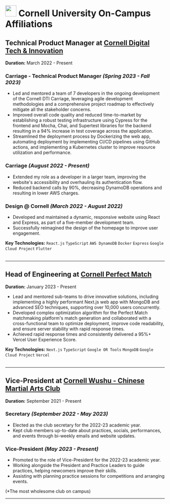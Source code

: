 # <img style="height:35px;width:35px;margin-bottom:-6px" src="https://upload.wikimedia.org/wikipedia/commons/thumb/4/47/Cornell_University_seal.svg/1200px-Cornell_University_seal.svg.png"> Cornell University On-Campus Affiliations

## Technical Product Manager at [Cornell Digital Tech & Innovation](https://www.cornelldti.org/)

**Duration:** March 2022 - Present

### Carriage - Technical Product Manager _(Spring 2023 - Fall 2023)_

-   Led and mentored a team of 7 developers in the ongoing development of the Cornell DTI Carriage, leveraging agile development methodologies and a comprehensive project roadmap to effectively mitigate all the stakeholder concerns.
-   Improved overall code quality and reduced time-to-market by establishing a robust testing infrastructure using Cypress for the frontend and Mocha, Chai, and Supertest libraries for the backend resulting in a 94% increase in test coverage across the application.
-   Streamlined the deployment process by Dockerizing the web app, automating deployment by implementing CI/CD pipelines using GitHub actions, and implementing a Kubernetes cluster to improve resource utilization and performance.

### Carriage _(August 2022 - Present)_

-   Extended my role as a developer in a larger team, improving the website's accessibility and overhauling its authentication flow.
-   Reduced backend calls by 90%, decreasing DynamoDB operations and resulting in lower AWS charges.

### Design @ Cornell _(March 2022 - August 2022)_

-   Developed and maintained a dynamic, responsive website using React and Express, as part of a five-member development team.
-   Successfully reimagined the design of the homepage to improve user engagement.

**Key Technologies:** `React.js` `TypeScript` `AWS DynamoDB` `Docker` `Express` `Google Cloud Project` `Flutter`<br><br>

<hr />

## Head of Engineering at [Cornell Perfect Match](https://perfectmatch.ai/)

**Duration:** January 2023 - Present

-   Lead and mentored sub-teams to drive innovative solutions, including implementing a highly performant Next.js web app with MongoDB and advanced SEO techniques, supporting over 10,000 users concurrently.
-   Developed complex optimization algorithm for the Perfect Match matchmaking platform's match generation and collaborated with a cross-functional team to optimize deployment, improve code readability, and ensure server stability with rapid response times.
-   Achieved rapid response times and consistently delivered a 95%+ Vercel User Experience Score.

**Key Technologies:** `Next.js` `TypeScript` `Google OR Tools` `MongoDB` `Google Cloud Project` `Vercel`<br><br>

<hr />

## Vice-President at [Cornell Wushu - Chinese Martial Arts Club](https://cornellwushu.github.io/)

**Duration:** September 2021 - Present

### Secretary _(September 2022 - May 2023)_

-   Elected as the club secretary for the 2022-23 academic year.
-   Kept club members up-to-date about practices, socials, performances, and events through bi-weekly emails and website updates.

### Vice-President _(May 2023 - Present)_

-   Promoted to the role of Vice-President for the 2022-23 academic year.
-   Working alongside the President and Practice Leaders to guide practices, helping newcomers improve their skills.
-   Assisting with planning practice sessions for competitions and arranging events. <br>

(\*The most wholesome club on campus)

<hr />
